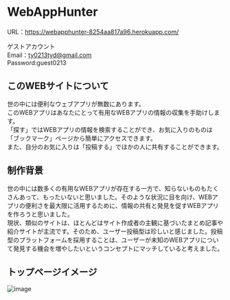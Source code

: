 # WebAppHunter  
URL：https://webapphunter-8254aa817a96.herokuapp.com/  

ゲストアカウント  
Email：ty0213tyd@gmail.com  
Password:guest0213  

## このWEBサイトについて  
世の中には便利なウェブアプリが無数にあります。  
このWEBアプリはあなたにとって有用なWEBアプリの情報の収集を手助けします。  
「探す」ではWEBアプリの情報を検索することができ、お気に入りのものは「ブックマーク」ページから簡単にアクセスできます。  
また、自分のお気に入りは「投稿する」でほかの人に共有することができます。  

## 制作背景
世の中には数多くの有用なWEBアプリが存在する一方で、知らないものもたくさんあって、もったいないと思いました。そのような状況に目を向け、WEBアプリの便利さを最大限に活用するために、情報の共有と発見を促すWEBアプリを作ろうと思いました。  
現状、類似のサイトは、ほとんどはサイト作成者の主観に基づいたまとめ記事や紹介サイトが主流です。そのため、ユーザー投稿型は珍しいと感じました。投稿型のプラットフォームを採用することは、ユーザーが未知のWEBアプリについて発見する機会を増やしたいというコンセプトにマッチしていると考えました。  

## トップページイメージ
![image](https://github.com/materialpumpkin/App01/assets/149563362/65208488-84a4-45f6-bcd9-803e53be5f1f)
